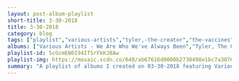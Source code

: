 ```yaml
---
layout: post-album-playlist
short-title: 3-30-2018
title: 3-30-2018
category: blog
tags: ["playlist","various-artists","tyler,-the-creator","the-vaccines","orquesta-akokán","weird-al-yankovic","of-montreal","various-artists","jimi-hendrix","gilbert-o'sullivan","michael-jackson"]
albums: ["Various Artists - We Are Who We've Always Been","Tyler, The Creator - OKRA","The Vaccines - Combat Sports","Orquesta Akokán - Orquesta Akokán","Weird Al Yankovic - Mandatory Fun","of Montreal - White Is Relic/Irrealis Mood","Various Artists - MILANO","Jimi Hendrix - Both Sides of the Sky","Gilbert O'Sullivan - Back to Front","Michael Jackson - Off the Wall"]
playlist-id: 5cGcmEN6I94IfSrFkKJ8Aw
playlist-img: https://mosaic.scdn.co/640/ab67616d0000b2730498e1bc7a3076efd97b91a3ab67616d0000b2733b27e6c345d24628bf25d7e4ab67616d0000b27359f0862c323a19ccf47678fcab67616d0000b2738252d51ea30e19a25360b575
summary: "A playlist of albums I created on 03-30-2018 featuring Various Artists, Tyler, The Creator, The Vaccines, Orquesta Akokán, Weird Al Yankovic, of Montreal, Various Artists, Jimi Hendrix, Gilbert O'Sullivan, and Michael Jackson."
---
```


